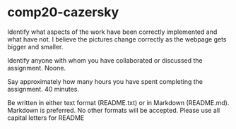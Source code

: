 # comp20-cazersky
Identify what aspects of the work have been correctly implemented and what have not.
I believe the pictures change correctly as the webpage gets bigger and smaller.

Identify anyone with whom you have collaborated or discussed the assignment.
Noone. 

Say approximately how many hours you have spent completing the assignment.
40 minutes.

Be written in either text format (README.txt) or in Markdown (README.md). Markdown is preferred. No other formats will be accepted. Please use all capital letters for README